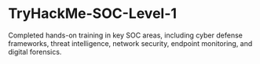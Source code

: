 # TryHackMe-SOC-Level-1
Completed hands-on training in key SOC areas, including cyber defense frameworks, threat intelligence, network security, endpoint monitoring, and digital forensics.
